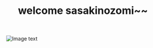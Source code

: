 <center><h1>welcome sasakinozomi~~</h1></center><br>

　　　![Image text](https://raw.githubusercontent.com/sasakinozomi/sasakinozomi.github.io/master/picture/sasaki.jpg)
